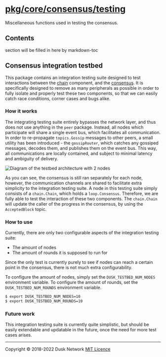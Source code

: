 # [pkg/core/consensus/testing](./pkg/core/consensus/testing)

Miscellaneous functions used in testing the consensus.

<!-- ToC start -->

## Contents

section will be filled in here by markdown-toc

<!-- ToC end -->

## Consensus integration testbed

This package contains an integration testing suite designed to test interactions
between the [chain](../../chain/README.md) component, and
the [consensus](../README.md). It is specifically designed to remove as many
peripherals as possible in order to fully isolate and properly test these two
components, so that we can easily catch race conditions, corner cases and bugs
alike.

### How it works

The integrating testing suite entirely bypasses the network layer, and thus does
not use anything in the `peer` package. Instead, all nodes which participate
will share a single event bus, which facilitates all communication. In order to
re-propagate `topics.Gossip` messages to other peers, a small utility has been
introduced - the `gossipRouter`, which catches any gossiped messages, decodes
them, and publishes them on the event bus. This way, all communications are
locally contained, and subject to minimal latency and ambiguity of delivery.

![Diagram of the testbed architecture with 2 nodes](./consensus_testbed_setup.jpg)

As you can see, the consensus is still ran separately for each node, however,
the communication channels are shared to facilitate extra simplicity to the
integration testing suite. A node in this testing suite simply consists of
a `chain.Chain`, which holds a `loop.Consensus`. Therefore, we are fully able to
test the interaction of these two components. The `chain.Chain` will update the
caller of the progress in the consensus, by using the `AcceptedBlock` topic.

### How to use

Currently, there are only two configurable aspects of the integration testing
suite:

- The amount of nodes
- The amount of rounds it is supposed to run for

Since the only test is currently purely to see if nodes can reach a certain
point in the consensus, there is not much extra configurability.

To configure the amount of nodes, simply set the `DUSK_TESTBED_NUM_NODES`
environment variable. To configure the amount of rounds, set
the `DUSK_TESTBED_NUM_ROUNDS` environment variable.

```bash
$ export DUSK_TESTBED_NUM_NODES=10
$ export DUSK_TESTBED_NUM_ROUNDS=10
```

### Future work

This integration testing suite is currently quite simplistic, but should be
easily extendable and updatable in the future, once the need for more test cases
arises.

<!-- 
# to regenerate this file's table of contents:
markdown-toc README.md --replace --skip-headers 2 --inline --header "##  Contents"
-->

---
Copyright © 2018-2022 Dusk Network
[MIT Licence](https://github.com/dusk-network/dusk-blockchain/blob/master/LICENSE)
